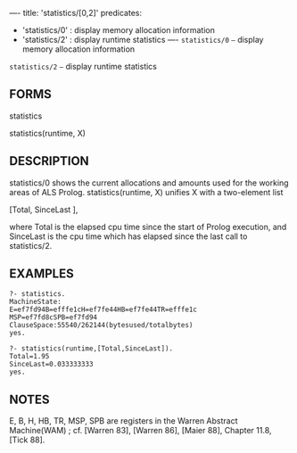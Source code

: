 —-
title: 'statistics/[0,2]'
predicates:
 - 'statistics/0' : display memory allocation information
 - 'statistics/2' : display runtime statistics
—-
`statistics/0` `—` display memory allocation information

`statistics/2` `—` display runtime statistics


## FORMS

statistics

statistics(runtime, X)


## DESCRIPTION

statistics/0 shows the current allocations and amounts used for the working areas of ALS Prolog. statistics(runtime, X) unifies X with a two-element list

[Total, SinceLast ],

where Total is the elapsed cpu time since the start of Prolog execution, and SinceLast is the cpu time which has elapsed since the last call to statistics/2.


## EXAMPLES

```
?- statistics.
MachineState:
E=ef7fd94B=efffe1cH=ef7fe44HB=ef7fe44TR=efffe1c
MSP=ef7fd8cSPB=ef7fd94
ClauseSpace:55540/262144(bytesused/totalbytes)
yes.
```

```
?- statistics(runtime,[Total,SinceLast]).
Total=1.95
SinceLast=0.033333333
yes.
```


## NOTES

E, B, H, HB, TR, MSP, SPB are registers in the Warren Abstract Machine(WAM) ; cf. [Warren 83], [Warren 86], [Maier 88], Chapter 11.8, [Tick 88].


